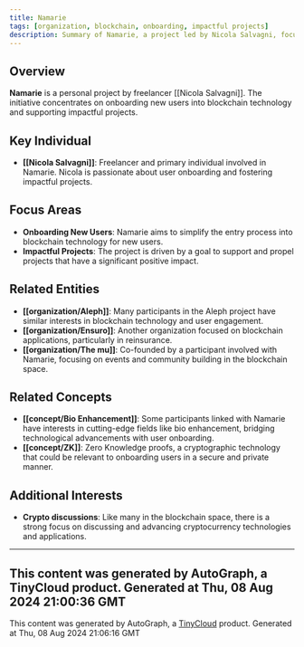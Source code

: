 ```yaml
---
title: Namarie
tags: [organization, blockchain, onboarding, impactful projects]
description: Summary of Namarie, a project led by Nicola Salvagni, focusing on onboarding new users and impactful projects.
---
```

## Overview
**Namarie** is a personal project by freelancer [[Nicola Salvagni]]. The initiative concentrates on onboarding new users into blockchain technology and supporting impactful projects. 

## Key Individual
- **[[Nicola Salvagni]]**: Freelancer and primary individual involved in Namarie. Nicola is passionate about user onboarding and fostering impactful projects.

## Focus Areas
- **Onboarding New Users**: Namarie aims to simplify the entry process into blockchain technology for new users.
- **Impactful Projects**: The project is driven by a goal to support and propel projects that have a significant positive impact.

## Related Entities
- **[[organization/Aleph]]**: Many participants in the Aleph project have similar interests in blockchain technology and user engagement.
- **[[organization/Ensuro]]**: Another organization focused on blockchain applications, particularly in reinsurance.
- **[[organization/The mu]]**: Co-founded by a participant involved with Namarie, focusing on events and community building in the blockchain space.

## Related Concepts
- **[[concept/Bio Enhancement]]**: Some participants linked with Namarie have interests in cutting-edge fields like bio enhancement, bridging technological advancements with user onboarding.
- **[[concept/ZK]]**: Zero Knowledge proofs, a cryptographic technology that could be relevant to onboarding users in a secure and private manner.

## Additional Interests
- **Crypto discussions**: Like many in the blockchain space, there is a strong focus on discussing and advancing cryptocurrency technologies and applications.

---

This content was generated by AutoGraph, a TinyCloud product.
Generated at Thu, 08 Aug 2024 21:00:36 GMT
---
This content was generated by AutoGraph, a [TinyCloud](https://tinycloud.xyz/) product.
Generated at  Thu, 08 Aug 2024 21:06:16 GMT